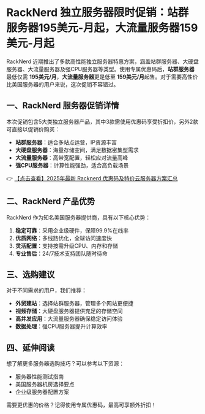# RackNerd 独立服务器限时促销：站群服务器195美元-月起，大流量服务器159美元-月起

RackNerd 近期推出了多款高性能独立服务器特惠方案，涵盖站群服务器、大硬盘服务器、大流量服务器及强CPU服务器等类型。使用专属优惠码后，**站群服务器**最低仅需 **195美元/月**，**大流量服务器**更是低至 **159美元/月**起售。对于需要高性价比美国服务器的用户来说，这次促销不容错过。

## 一、RackNerd 服务器促销详情

本次促销包含5大类独立服务器产品，其中3款需使用优惠码享受折扣价，另外2款可直接以促销价购买：

- **站群服务器**：适合多站点运营，IP资源丰富
- **大硬盘服务器**：海量存储空间，满足数据密集型需求  
- **大流量服务器**：高带宽配置，轻松应对流量高峰
- **强CPU服务器**：计算性能强劲，适合高负载场景

👉 [【点击查看】2025年最新 Racknerd 优惠码及特价云服务器方案汇总](https://bit.ly/Rack_Nerd)

## 二、RackNerd 产品优势

RackNerd 作为知名美国服务器提供商，具有以下核心优势：

1. **稳定可靠**：采用企业级硬件，保障99.9%在线率
2. **优质网络**：多线路优化，全球访问速度快
3. **灵活配置**：支持按需升级CPU、内存和存储
4. **专业售后**：24/7技术支持团队随时待命

## 三、选购建议

对于不同需求的用户，我们推荐：

- **外贸建站**：选择站群服务器，管理多个网站更便捷
- **视频存储**：大硬盘服务器提供充足的存储空间
- **高并发应用**：大流量服务器确保稳定访问体验
- **数据处理**：强CPU服务器提升计算效率

## 四、延伸阅读

想了解更多服务器选购技巧？可以参考以下资源：

- 服务器性能测试指南
- 美国服务器机房选择要点
- 企业级服务器配置方案

需要更优惠的价格？记得使用专属优惠码，最高可享额外折扣！